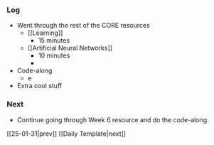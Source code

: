 ### Log
- Went through the rest of the CORE resources
	- [[Learning]]
		- 15 minutes
	- [[Artificial Neural Networks]]
		- 10 minutes
		- 
- Code-along
	- e
- Extra cool stuff
### Next
- Continue going through Week 6 resource and do the code-along

[[25-01-31|prev]] [[Daily Template|next]]